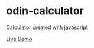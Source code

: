 # odin-calculator

Calculator created with javascript 

[Live Demo](https://roryhmartin.github.io/odin-calculator/)